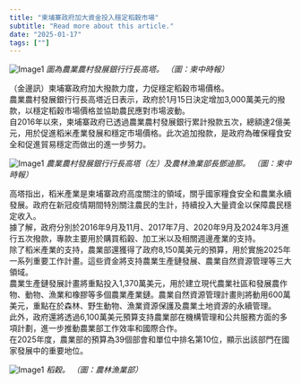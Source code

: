 ```yaml
---
title: "柬埔寨政府加大資金投入穩定稻穀市場"
subtitle: "Read more about this article."
date: "2025-01-17"
tags: [""]
---
```


![Image1](/thumbnails/Government-Stabilize-Rice.jpg "Meeting")
*圖為農業農村發展銀行行長高塔。 （圖：柬中時報）*

（金邊訊）柬埔寨政府加大撥款力度，力促穩定稻穀市場價格。
<br/>
農業農村發展銀行行長高塔近日表示，政府於1月15日決定增加3,000萬美元的撥款，以穩定稻穀市場價格並協助農民應對市場波動。
<br/>
自2016年以來，柬埔寨政府已透過農業農村發展銀行累計撥款五次，總額達2億美元，用於促進稻米產業發展和穩定市場價格。此次追加撥款，是政府為確保糧食安全和促進貿易穩定而做出的進一步努力。

![Image1](/images/Government-Stabilize-Rice/img1.jpg "Meeting")
*農業農村發展銀行行長高塔（左）及農林漁業部長鄧迪那。 （圖：柬中時報）*

高塔指出，稻米產業是柬埔寨政府高度關注的領域，關乎國家糧食安全和農業永續發展。政府在新冠疫情期間特別關注農民的生計，持續投入大量資金以保障農民穩定收入。
<br/>
據了解，政府分別於2016年9月及11月、2017年7月、2020年9月及2024年3月進行五次撥款，專款主要用於購買稻穀、加工米以及相關週邊產業的支持。
<br/>
除了稻米產業的支持，農業部還獲得了政府8,150萬美元的預算，用於實施2025年一系列重要工作計畫。這些資金將支持農業生產鏈發展、農業自然資源管理等三大領域。
<br/>
農業生產鏈發展計畫將重點投入1,370萬美元，用於建立現代農業社區和發展農作物、動物、漁業和橡膠等多個農業產業鏈。農業自然資源管理計畫則將動用600萬美元，重點在於森林、野生動物、漁業資源保護及農業土地資源的永續管理。
<br/>
此外，政府還將透過6,100萬美元預算支持農業部在機構管理和公共服務方面的多項計劃，進一步推動農業部工作效率和國際合作。
<br/>
在2025年度，農業部的預算為39個部會和單位中排名第10位，顯示出該部門在國家發展中的重要地位。

![Image1](/images/Government-Stabilize-Rice/img2.jpg "Meeting")
*稻穀。 （圖：農林漁業部）*
